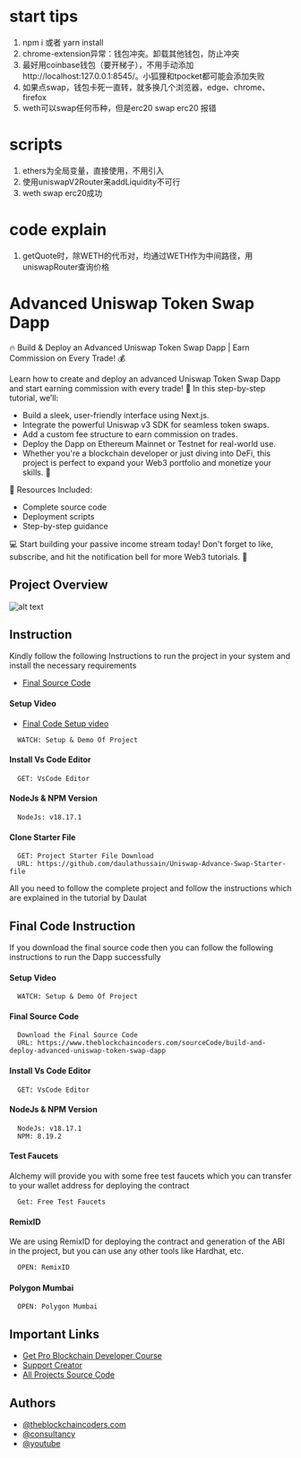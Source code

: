 # start tips
1. npm i 或者 yarn install
2. chrome-extension异常：钱包冲突。卸载其他钱包，防止冲突
3. 最好用coinbase钱包（要开梯子），不用手动添加 http://localhost:127.0.0.1:8545/。小狐狸和tpocket都可能会添加失败
4. 如果点swap，钱包卡死一直转，就多换几个浏览器，edge、chrome、firefox
5. weth可以swap任何币种，但是erc20 swap erc20 报错

# scripts
1. ethers为全局变量，直接使用，不用引入
2. 使用uniswapV2Router来addLiquidity不可行
3. weth swap erc20成功

# code explain
1. getQuote时，除WETH的代币对，均通过WETH作为中间路径，用uniswapRouter查询价格

# Advanced Uniswap Token Swap Dapp

🔥 Build & Deploy an Advanced Uniswap Token Swap Dapp | Earn Commission on Every Trade! 💰

Learn how to create and deploy an advanced Uniswap Token Swap Dapp and start earning commission with every trade! 🚀 In this step-by-step tutorial, we’ll:

- Build a sleek, user-friendly interface using Next.js.
- Integrate the powerful Uniswap v3 SDK for seamless token swaps.
- Add a custom fee structure to earn commission on trades.
- Deploy the Dapp on Ethereum Mainnet or Testnet for real-world use.
- Whether you're a blockchain developer or just diving into DeFi, this project is perfect to expand your Web3 portfolio and monetize your skills. 💼

🔗 Resources Included:

- Complete source code
- Deployment scripts
- Step-by-step guidance

💻 Start building your passive income stream today! Don't forget to like, subscribe, and hit the notification bell for more Web3 tutorials. 🌟

## Project Overview

![alt text](https://www.daulathussain.com/wp-content/uploads/2025/01/Advanced-Uniswap-Token-Swap-Dapp.jpg)

## Instruction

Kindly follow the following Instructions to run the project in your system and install the necessary requirements

- [Final Source Code](https://www.theblockchaincoders.com/sourceCode/build-and-deploy-advanced-uniswap-token-swap-dapp)

#### Setup Video

- [Final Code Setup video](https://www.youtube.com/watch?v=LlX-39ywxsU)

```https://code.visualstudio.com/download
  WATCH: Setup & Demo Of Project
```

#### Install Vs Code Editor

```https://code.visualstudio.com/download
  GET: VsCode Editor
```

#### NodeJs & NPM Version

```https://nodejs.org/en/download
  NodeJs: v18.17.1

```

#### Clone Starter File

```
  GET: Project Starter File Download
  URL: https://github.com/daulathussain/Uniswap-Advance-Swap-Starter-file
```

All you need to follow the complete project and follow the instructions which are explained in the tutorial by Daulat

## Final Code Instruction

If you download the final source code then you can follow the following instructions to run the Dapp successfully

#### Setup Video

```https://code.visualstudio.com/download
  WATCH: Setup & Demo Of Project
```

#### Final Source Code

```
  Download the Final Source Code
  URL: https://www.theblockchaincoders.com/sourceCode/build-and-deploy-advanced-uniswap-token-swap-dapp
```

#### Install Vs Code Editor

```https://code.visualstudio.com/download
  GET: VsCode Editor
```

#### NodeJs & NPM Version

```https://nodejs.org/en/download
  NodeJs: v18.17.1
  NPM: 8.19.2
```

#### Test Faucets

Alchemy will provide you with some free test faucets which you can transfer to your wallet address for deploying the contract

```https://www.alchemy.com/faucets
  Get: Free Test Faucets
```

#### RemixID

We are using RemixID for deploying the contract and generation of the ABI in the project, but you can use any other tools like Hardhat, etc.

```https://remix-project.org
  OPEN: RemixID
```

#### Polygon Mumbai

```https://mumbai.polygonscan.com/
  OPEN: Polygon Mumbai
```

## Important Links

- [Get Pro Blockchain Developer Course](https://www.theblockchaincoders.com/pro-nft-marketplace)
- [Support Creator](https://bit.ly/Support-Creator)
- [All Projects Source Code](https://www.theblockchaincoders.com/SourceCode)

## Authors

- [@theblockchaincoders.com](https://www.theblockchaincoders.com/)
- [@consultancy](https://www.theblockchaincoders.com/consultancy)
- [@youtube](https://www.youtube.com/@daulathussain)
